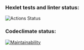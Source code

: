### Hexlet tests and linter status:
![Actions Status](/workflows/hexlet-check/badge.svg)
### Codeclimate status:
[![Maintainability](https://api.codeclimate.com/v1/badges/0f3d75f8e45eff6dc9ab/maintainability)](https://codeclimate.com/github/vladpurga/python-project-lvl1/maintainability)
